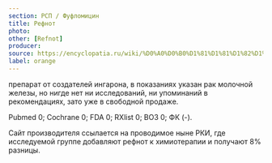 ```yaml
---
section: РСП / Фуфломицин
title: Рефнот
photo:
other: [Refnot]
producer:
source: https://encyclopatia.ru/wiki/%D0%A0%D0%B0%D1%81%D1%81%D1%82%D1%80%D0%B5%D0%BB%D1%8C%D0%BD%D1%8B%D0%B9_%D1%81%D0%BF%D0%B8%D1%81%D0%BE%D0%BA_%D0%BF%D1%80%D0%B5%D0%BF%D0%B0%D1%80%D0%B0%D1%82%D0%BE%D0%B2
label: orange
---
```


препарат от создателей ингарона, в показаниях указан рак молочной железы, но нигде нет ни исследований, ни упоминаний в рекомендациях, зато уже в свободной продаже.

Pubmed 0; Cochrane 0; FDA 0; RXlist 0; ВОЗ 0; ФК (-).

Сайт производителя ссылается на проводимое ныне РКИ, где исследуемой группе добавляют рефнот к химиотерапии и получают 8% разницы.
